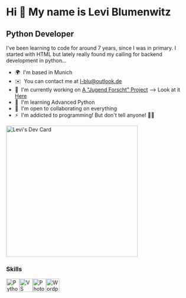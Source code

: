 Hi 👋 My name is Levi Blumenwitz
================================

Python Developer
----------------

l've been learning to code for around 7 years, since I was in primary. I started with HTML but lately really found my calling for backend development in python...

* 🌍  I'm based in Munich
* ✉️  You can contact me at [l-blu@outlook.de](mailto:l-blu@outlook.de)
* 🚀  I'm currently working on [A "Jugend Forscht" Project](http://jugend-forscht.de/) --> Look at it [Here](https://github.com/AdminL3/Jugend-Forscht)
* 🧠  I'm learning Advanced Python
* 🤝  I'm open to collaborating on everything
* ⚡  I'm addicted to programming! But don't tell anyone! 🤫🤫

<a href="https://app.daily.dev/levi19"><img src="https://api.daily.dev/devcards/v2/PA4pQudfZ5gL5AzbJkFtE.png?type=default&r=b7d" width="356" alt="Levi's Dev Card"/></a>



### Skills


<p align="left">
<a href="https://www.python.org/" target="_blank" rel="noreferrer"><img src="https://raw.githubusercontent.com/danielcranney/readme-generator/main/public/icons/skills/python-colored.svg" width="36" height="36" alt="Python" /></a><a href="https://code.visualstudio.com/" target="_blank" rel="noreferrer"><img src="https://raw.githubusercontent.com/danielcranney/readme-generator/main/public/icons/skills/visualstudiocode.svg" width="36" height="36" alt="VS Code" /></a><a href="https://www.adobe.com/uk/products/photoshop.html" target="_blank" rel="noreferrer"><img src="https://raw.githubusercontent.com/danielcranney/readme-generator/main/public/icons/skills/photoshop-colored.svg" width="36" height="36" alt="Photoshop" /></a><a href="https://wordpress.com" target="_blank" rel="noreferrer"><img src="https://raw.githubusercontent.com/danielcranney/readme-generator/main/public/icons/skills/wordpress-colored.svg" width="36" height="36" alt="Wordpress" /></a>
</p>



